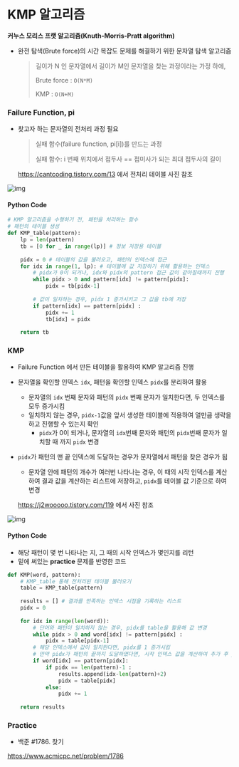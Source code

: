 # KMP 알고리즘

**커누스 모리스 프랫 알고리즘(Knuth-Morris-Pratt algorithm)**



- 완전 탐색(Brute force)의 시간 복잡도 문제를 해결하기 위한 문자열 탐색 알고리즘

  > 길이가 N 인 문자열에서 길이가 M인 문자열을 찾는 과정이라는 가정 하에,
  >
  > Brute force : `O(N*M)`
  >
  > KMP : `O(N+M)`





### Failure Function, pi

- 찾고자 하는 문자열의 전처리 과정 필요

  > 실패 함수(failure function, pi[i])를 만드는 과정
  >
  > 실패 함수: i 번째 위치에서 접두사 == 접미사가 되는 최대 접두사의 길이

  <https://cantcoding.tistory.com/13> 에서 전처리 테이블 사진 참조

![img](https://blog.kakaocdn.net/dn/bG7pkP/btqIvD2qB5c/nwU5XWDJaZRYKvYvtVYNCk/img.png)



#### Python Code

```python
# KMP 알고리즘을 수행하기 전, 패턴을 처리하는 함수
# 패턴의 테이블 생성
def KMP_table(pattern):
    lp = len(pattern)
    tb = [0 for _ in range(lp)] # 정보 저장용 테이블
    
    pidx = 0 # 테이블의 값을 불러오고, 패턴의 인덱스에 접근
    for idx in range(1, lp): # 테이블에 값 저장하기 위해 활용하는 인덱스
        # pidx가 0이 되거나, idx와 pidx의 pattern 접근 값이 같아질때까지 진행
        while pidx > 0 and pattern[idx] != pattern[pidx]:
            pidx = tb[pidx-1]
        
        # 값이 일치하는 경우, pidx 1 증가시키고 그 값을 tb에 저장
        if pattern[idx] == pattern[pidx] :
            pidx += 1
            tb[idx] = pidx
    
    return tb
```





### KMP

- Failure Function 에서 만든 테이블을 활용하여 KMP 알고리즘 진행

- 문자열을 확인할 인덱스 `idx`, 패턴을 확인할 인덱스 `pidx`를 분리하여 활용

  - 문자열의 `idx` 번째 문자와 패턴의 `pidx` 번째 문자가 일치한다면, 두 인덱스를 모두 증가시킴
  - 일치하지 않는 경우, `pidx-1`값을 앞서 생성한 테이블에 적용하여 얼만큼 생략을 하고 진행할 수 있는지 확인
    - `pidx`가 0이 되거나, 문자열의 `idx`번째 문자와 패턴의 `pidx`번째 문자가 일치할 때 까지 `pidx` 변경

- `pidx`가 패턴의 맨 끝 인덱스에 도달하는 경우가 문자열에서 패턴을 찾은 경우가 됨

  - 문자열 안에 패턴의 개수가 여러번 나타나는 경우, 이 때의 시작 인덱스를 계산하여 결과 값을 계산하는 리스트에 저장하고, `pidx`를 테이블 값 기준으로 하여 변경

  <https://j2wooooo.tistory.com/119> 에서 사진 참조

![img](https://t1.daumcdn.net/cfile/tistory/99F93F465C7E682D12)



#### Python Code

- 해당 패턴이 몇 번 나타나는 지, 그 때의 시작 인덱스가 몇인지를 리턴
- 밑에 써있는 **practice** 문제를 반영한 코드

```python
def KMP(word, pattern):
    # KMP_table 통해 전처리된 테이블 불러오기
    table = KMP_table(pattern)
    
    results = [] # 결과를 만족하는 인덱스 시점을 기록하는 리스트
    pidx = 0
    
    for idx in range(len(word)):
        # 단어와 패턴이 일치하지 않는 경우, pidx를 table을 활용해 값 변경
        while pidx > 0 and word[idx] != pattern[pidx] :
            pidx = table[pidx-1]
        # 해당 인덱스에서 값이 일치한다면, pidx를 1 증가시킴
        # 만약 pidx가 패턴의 끝까지 도달하였다면, 시작 인덱스 값을 계산하여 추가 후 pidx 값 table의 인덱스에 접근하여 변경
        if word[idx] == pattern[pidx]:
            if pidx == len(pattern)-1 :
                results.append(idx-len(pattern)+2)
                pidx = table[pidx]
            else:
                pidx += 1
    
    return results
```









### Practice

- 백준 #1786. 찾기 

<https://www.acmicpc.net/problem/1786>

